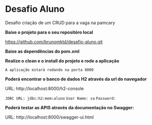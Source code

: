# Desafio Aluno
Desafio criação de um CRUD para a vaga na pamcary

**Baixe o projeto para o seu repositóro local**

https://github.com/brunomktd/desafio-aluno.git

**Baixe as dependências do pom.xml**

**Realize o clean e o install do projeto e rode a aplicação**

`A aplicação estará rodando na porta 8000`


**Poderá encontrar o banco de dados H2 através da url do navegador**

URL: http://localhost:8000/h2-console

`JDBC URL: jdbc:h2:mem:aluno`
`User Name: sa`
`Password:`

**Poderá testar as APIS através da documentação no Swagger:**

URL: http://localhost:8000/swagger-ui.html
